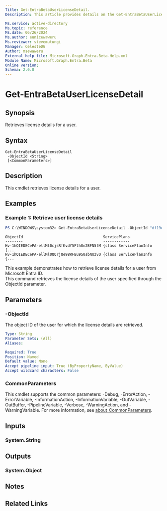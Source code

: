 ```yaml
---
Title: Get-EntraBetaUserLicenseDetail.
Description: This article provides details on the Get-EntraBetaUserLicenseDetail command.

Ms.service: active-directory
Ms.topic: reference
Ms.date: 06/26/2024
Ms.author: eunicewaweru
Ms.reviewer: stevemutungi
Manager: CelesteDG
Author: msewaweru
External help file: Microsoft.Graph.Entra.Beta-Help.xml
Module Name: Microsoft.Graph.Entra.Beta
Online version:
Schema: 2.0.0
---
```


# Get-EntraBetaUserLicenseDetail

## Synopsis
Retrieves license details for a user.

## Syntax

```
Get-EntraBetaUserLicenseDetail 
 -ObjectId <String> 
 [<CommonParameters>]
```

## Description
This cmdlet retrieves license details for a user.

## Examples

### Example 1: Retrieve user license details
```powershell
PS C:\WINDOWS\system32> Get-EntraBetaUserLicenseDetail -ObjectId "df19e8e6-2ad7-453e-87f5-037f6529ae16"
```
```output
ObjectId                                    ServicePlans
--------                                    ------------
Hv-1hQIEDECePA-ellMl0cjsRfKvdY5Pth8n2BFN5fM {class ServicePlanInfo {...
Hv-1hQIEDECePA-ellMl0QQrjQe98RFBu9S0sbNUzvQ {class ServicePlanInfo {...
```

This example demonstrates how to retrieve license details for a user from Microsoft Entra ID.    
This command retrieves the license details of the user specified through the ObjectId parameter.

## Parameters

### -ObjectId
The object ID of the user for which the license details are retrieved.

```yaml
Type: String
Parameter Sets: (All)
Aliases:

Required: True
Position: Named
Default value: None
Accept pipeline input: True (ByPropertyName, ByValue)
Accept wildcard characters: False
```

### CommonParameters
This cmdlet supports the common parameters: -Debug, -ErrorAction, -ErrorVariable, -InformationAction, -InformationVariable, -OutVariable, -OutBuffer, -PipelineVariable, -Verbose, -WarningAction, and -WarningVariable. For more information, see [about_CommonParameters](https://go.microsoft.com/fwlink/?LinkID=113216).

## Inputs

### System.String
## Outputs

### System.Object
## Notes

## Related Links
